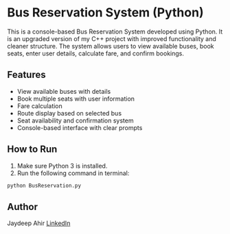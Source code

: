 # Bus Reservation System (Python)

This is a console-based Bus Reservation System developed using Python. It is an upgraded version of my C++ project with improved functionality and cleaner structure. The system allows users to view available buses, book seats, enter user details, calculate fare, and confirm bookings.

## Features

- View available buses with details
- Book multiple seats with user information
- Fare calculation
- Route display based on selected bus
- Seat availability and confirmation system
- Console-based interface with clear prompts

## How to Run

1. Make sure Python 3 is installed.
2. Run the following command in terminal:

```bash
python BusReservation.py
```
## Author

Jaydeep Ahir
[LinkedIn](https://www.linkedin.com/in/jaydeep-ahir-811743209/)
